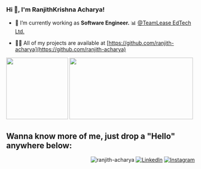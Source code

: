 <h3 align="left" color="white">Hi 👋, I'm RanjithKrishna Acharya!</h3>
<!--<h3 align="center">A passionate developer interested in Front-End Development, Machine Learning, Data Science & Analytics.</h3>-->

- 🔭 I’m currently working as **Software Engineer.** 📊 [@TeamLease EdTech Ltd.]([https://www.turingminds.ai](https://www.teamleaseedtech.com/))

<!-- - 🌱 I’m currently learning **Data Science Tools.** -->

<!-- - 👯 I’m looking to collaborate on **Front End, and Back End Development.** -->

<!-- 🤝 I’m looking for help with **Software Development Tools.**-->

- 👨‍💻 All of my projects are available at [https://github.com/ranjith-acharya](https://github.com/ranjith-acharya)

<p align="left">
  <img height="165em" src="https://github-readme-stats.vercel.app/api?username=ranjith-acharya&show_icons=true&theme=github_dark&count_private=true&hide=stars" />
  <img height="165em" width="330em" src="https://github-readme-stats.vercel.app/api/top-langs/?username=ranjith-acharya&show_icons=true&layout=compact&theme=github_dark&langs_count=6" />
  <!-- <img height="165em" src="https://github-readme-streak-stats.herokuapp.com/?user=ranjith-acharya&theme=github-dark-blue&show_icons=true" alt="ranjith-acharya" /> -->
</p>

## Wanna know more of me, just drop a "Hello" anywhere below: 
<div align="right">
<img src="https://komarev.com/ghpvc/?username=ranjith-acharya&style=for-the-badge&logoColor=black&label=Profile%20views&color=0e75b6" alt="ranjith-acharya"/>
<a href="https://www.linkedin.com/in/ranjith-acharya" target="_blank"><img src="https://img.shields.io/badge/linkedin-%230077B5.svg?&style=social&logo=linkedin&logoColor=black" alt="LinkedIn"></a>
<a href="https://www.instagram.com/_ranjithacharya_" target="_blank"><img src="https://img.shields.io/badge/instagram-%23E4405F.svg?&style=social&logo=instagram&logoColor=black" alt="Instagram"></a>
<!-- <a href="https://www.youtube.com/channel/UC0ZyCb-OnKjhheQZFAQIFkw?sub_confirmation=1" target="_blank"><img src="https://img.shields.io/youtube/channel/views/UC0ZyCb-OnKjhheQZFAQIFkw?style=social" alt="Youtube_Channel_views"></a> -->
</div>
<!---
ranjith-acharya/ranjith-acharya is a ✨ special ✨ repository because its `README.md` (this file) appears on your GitHub profile.
You can click the Preview link to take a look at your changes.
--->
